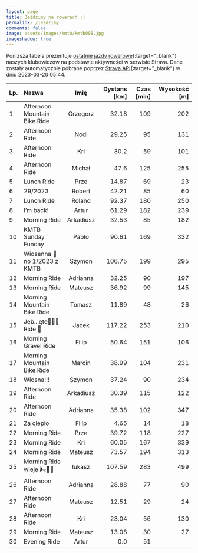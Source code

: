```yaml
---
layout: page
title: Jeździmy na rowerach :)
permalink: /jezdzimy
comments: false
image: assets/images/kmtb/kmtb008.jpg
imageshadow: true
---
```


Poniższa tabela prezentuje [ostatnie jazdy rowerowe](https://www.strava.com/clubs/336381){:target="_blank"} naszych klubowiczów na podstawie aktywności w serwisie Strava. Dane zostały automatycznie pobrane poprzez [Strava API](https://developers.strava.com/docs/reference/#api-Clubs-getClubActivitiesById){:target="_blank"} w dniu 2023-03-20 05:44.

Lp. | Nazwa | Imię | Dystans [km] | Czas [min] | Wysokość [m]
:--- | :--- | :---: | ---: | ---: | ---:
1|Afternoon Mountain Bike Ride|Grzegorz|32.18|109|202
2|Afternoon Ride|Nodi|29.25|95|131
3|Afternoon Ride|Kri|30.2|59|101
4|Afternoon Ride|Michał|47.6|125|255
5|Lunch Ride|Prze|14.87|69|23
6|29/2023 |Robert|42.21|85|60
7|Lunch Ride|Roland|92.37|180|250
8|I’m back!|Artur|61.29|182|239
9|Morning Ride|Arkadiusz|32.53|85|182
10|KMTB Sunday Funday|Pablo|90.61|169|332
11|Wiosenna 💯 no 1/2023 z KMTB|Szymon|106.75|199|295
12|Morning Ride|Adrianna|32.25|90|197
13|Morning Ride|Mateusz|36.92|99|145
14|Morning Mountain Bike Ride|Tomasz|11.89|48|26
15|Jeb...ęte🚴‍♂️💯 Ride 🤙|Jacek|117.22|253|210
16|Morning Gravel Ride|Filip|50.64|151|106
17|Morning Mountain Bike Ride|Marcin|38.99|104|231
18|Wiosna!!! |Szymon|37.24|90|234
19|Afternoon Ride|Arkadiusz|30.39|115|122
20|Afternoon Ride|Adrianna|35.38|102|347
21|Za ciepło |Filip|4.65|14|18
22|Morning Ride|Prze|39.72|118|227
23|Morning Ride|Kri|60.05|167|339
24|Morning Ride|Mateusz|73.57|194|313
25|Morning Ride wieje 🌬️🌳🌅|łukasz|107.59|283|499
26|Afternoon Ride|Adrianna|28.88|77|90
27|Afternoon Ride|Mateusz|12.51|29|24
28|Afternoon Ride|Kri|23.04|56|130
29|Morning Ride|Mateusz|13.08|30|27
30|Evening Ride|Artur|0.0|51|
